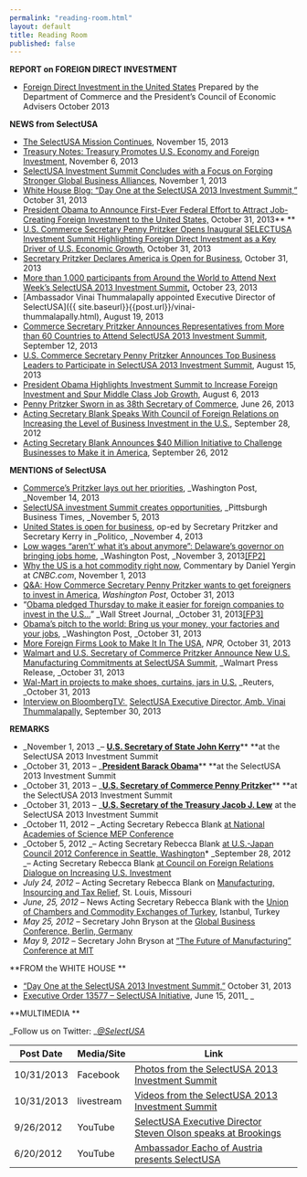 ```yaml
---
permalink: "reading-room.html"
layout: default
title: Reading Room
published: false
---
```


**REPORT on FOREIGN DIRECT INVESTMENT**

*   [Foreign Direct Investment in the United States](http://www.whitehouse.gov/sites/default/files/docs/cea-doc_2013_foreign_direct_investment_in_the_us.pdf)
Prepared by the Department of Commerce and the President’s Council of Economic Advisers
October 2013

**NEWS from SelectUSA**

*   [The SelectUSA Mission Continues](http://blog.trade.gov/2013/11/15/the-selectusa-mission-continues/), November 15, 2013
*   [Treasury Notes: Treasury Promotes U.S. Economy and Foreign Investment](http://www.treasury.gov/connect/blog/Pages/Treasury-Promotes-U.S.-Economy-and-Foreign-Investment-at-SelectUSA-Summit.aspx), November 6, 2013
*   [SelectUSA Investment Summit Concludes with a Focus on Forging Stronger Global Business Alliances](http://www.commerce.gov/blog/2013/11/01/selectusa-investment-summit-concludes-focus-forging-stronger-global-business-allianc), November 1, 2013
*   [White House Blog: “Day One at the SelectUSA 2013 Investment Summit,”](http://www.whitehouse.gov/blog/2013/10/31/day-one-selectusa-2013-investment-summit) October 31, 2013
*   [President Obama to Announce First-Ever Federal Effort to Attract Job-Creating Foreign Investment to the United States,](http://www.whitehouse.gov/the-press-office/2013/10/31/president-obama-announce-first-ever-federal-effort-attract-job-creating-) October 31, 2013**&nbsp;**
*   [U.S. Commerce Secretary Penny Pritzker Opens Inaugural SELECTUSA Investment Summit Highlighting Foreign Direct Investment as a Key Driver of U.S. Economic Growth](http://www.commerce.gov/news/press-releases/2013/10/31/us-commerce-secretary-penny-pritzker-opens-inaugural-selectusa-invest), October 31, 2013
*   [Secretary Pritzker Declares America is Open for Business](http://www.commerce.gov/blog/2013/10/31/secretary-pritzker-declares-america-open-business), October 31, 2013
*   [More than 1,000 participants from Around the World to Attend Next Week’s SelectUSA 2013 Investment Summit](http://www.commerce.gov/news/press-releases/2013/10/23/more-1000-participants-around-world-attend-next-week%E2%80%99s-selectusa-2013)**,**&nbsp;October 23, 2013
*   [Ambassador Vinai Thummalapally appointed Executive Director of SelectUSA]({{ site.baseurl}}{{post.url}}/vinai-thummalapally.html),&nbsp;August 19, 2013
*   [Commerce Secretary Pritzker Announces Representatives from More than 60 Countries to Attend SelectUSA 2013 Investment Summit](http://www.commerce.gov/news/press-releases/2013/09/12/commerce-secretary-pritzker-announces-representatives-more-60-countri), September 12, 2013
*   [U.S. Commerce Secretary Penny Pritzker Announces Top Business Leaders to Participate in SelectUSA 2013 Investment Summit](http://www.commerce.gov/news/press-releases/2013/08/15/us-commerce-secretary-penny-pritzker-announces-top-business-leaders-p), August 15, 2013
*   [President Obama Highlights Investment Summit to Increase Foreign Investment and Spur Middle Class Job Growth](http://www.commerce.gov/news/press-releases/2013/08/06/president-obama-highlights-investment-summit-increase-foreign-investm), August 6, 2013
*   [Penny Pritzker Sworn in as 38th Secretary of Commerce](http://www.commerce.gov/news/press-releases/2013/06/26/penny-pritzker-sworn-38th-secretary-commerce), June 26, 2013
*   [Acting Secretary Blank Speaks With Council of Foreign Relations on Increasing the Level of Business Investment in the U.S.](http://www.commerce.gov/blog/2012/09/28/acting-secretary-blank-speaks-council-foreign-relations-increasing-level-business-in), September 28, 2012
*   [Acting Secretary Blank Announces $40 Million Initiative to Challenge Businesses to Make it in America](http://www.commerce.gov/blog/2012/09/26/acting-us-commerce-secretary-rebecca-blank-announces-40-million-initiative-challenge), September 26, 2012

**MENTIONS of SelectUSA**

*   [Commerce’s Pritzker lays out her priorities](http://www.washingtonpost.com/business/economy/commerces-pritzker-lays-out-her-priorities/2013/11/13/27a4e322-4ca7-11e3-be6b-d3d28122e6d4_story.html), _Washington Post, _November 14, 2013
*   [SelectUSA investment Summit creates opportunities](http://www.bizjournals.com/pittsburgh/blog/financial-district/2013/11/selectusa-summit-creates-opportunities.html), _Pittsburgh Business Times, _November 5, 2013
*   [United States is open for business](http://www.politico.com/story/2013/11/penny-pritzker-john-kerry-business-99330.html), op-ed by Secretary Pritzker and Secretary Kerry in _Politico, _November 4, 2013
*   [Low wages “aren’t’ what it’s about anymore”: Delaware’s governor on bringing jobs home](http://www.washingtonpost.com/blogs/wonkblog/wp/2013/11/03/low-wages-arent-what-its-about-anymore-delawares-governor-on-bringing-jobs-home/), _Washington Post, _November 3, 2013[[FP2]](https://selectusa.my.commerce.gov/#_msocom_2)&nbsp;
*   [Why the US is a hot commodity right now](http://www.cnbc.com/id/101162823#_gus), Commentary by Daniel Yergin at _CNBC.com_, November 1, 2013
*   [Q&amp;A: How Commerce Secretary Penny Pritzker wants to get foreigners to invest in America](http://www.washingtonpost.com/blogs/wonkblog/wp/2013/10/31/qa-how-commerce-secretary-penny-pritzker-wants-to-get-foreigners-to-invest-in-america/), _Washington Post_, October 31, 2013
*   “[Obama&nbsp;pledged Thursday to make it easier for foreign companies to invest in the U.S…](http://blogs.wsj.com/washwire/2013/10/31/obama-sells-investment-in-the-u-s/)” _Wall Street Journal, _October 31, 2013[[FP3]](https://selectusa.my.commerce.gov/#_msocom_3)&nbsp;
*   [Obama’s pitch to the world: Bring us your money, your factories and your jobs](http://www.washingtonpost.com/business/economy/obamas-pitch-to-the-world-bring-us-your-money-your-factories-and-your-jobs/2013/10/31/96434830-4263-11e3-8b74-d89d714ca4dd_story.html), _Washington Post, _October 31, 2013
*   [More Foreign Firms Look to Make It In The USA](http://www.npr.org/2013/10/31/242145625/more-foreign-firms-look-to-make-it-in-the-usa), _NPR,_ October 31, 2013
*   [Walmart and U.S. Secretary of Commerce Pritzker Announce New U.S. Manufacturing Commitments at SelectUSA Summit](http://www.prnewswire.com/news-releases/walmart-and-us-secretary-of-commerce-pritzker-announce-new-us-manufacturing-commitments-at-selectusa-summit-230050411.html), _Walmart Press Release, _October 31, 2013
*   [Wal-Mart in projects to make shoes, curtains, jars in U.S.](http://www.reuters.com/article/2013/10/31/us-walmart-manufacturing-idUSBRE99U0NF20131031) _Reuters, _October 31, 2013
*   [Interview on BloombergTV: ](http://www.businessweek.com/videos/2013-09-30/selectusa-sees-few-risks-of-shutdown-on-investment)&nbsp;[SelectUSA Executive Director, Amb. Vinai Thummalapally,](http://www.businessweek.com/videos/2013-09-30/selectusa-sees-few-risks-of-shutdown-on-investment) September 30, 2013

**REMARKS**

*   _November 1, 2013 _– [**U.S. Secretary of State John Kerry**](http://www.state.gov/secretary/remarks/2013/11/215051.htm)** **at the SelectUSA 2013 Investment Summit
*   _October 31, 2013 – _[**President Barack Obama**](http://www.whitehouse.gov/the-press-office/2013/10/31/remarks-president-selectusa-investment-summit)** **at the SelectUSA 2013 Investment Summit
*   _October 31, 2013 – _[**U.S. Secretary of Commerce Penny Pritzker**](http://www.commerce.gov/news/secretary-speeches/2013/10/31/remarks-selectusa-2013-investment-summit)** **at the SelectUSA 2013 Investment Summit
*   _October 31, 2013 – _[**U.S. Secretary of the Treasury Jacob J. Lew**](http://www.treasury.gov/press-center/press-releases/Pages/jl2199.aspx) at the SelectUSA 2013 Investment Summit
*   _October 11, 2012 – _Acting Secretary Rebecca Blank [at National Academies of Science MEP Conference](http://www.commerce.gov/news/acting-secretary-speeches/2012/10/11/remarks-national-academies-science-mep-conference)
*   _October 5, 2012 _– Acting Secretary Rebecca Blank [at U.S.-Japan Council 2012 Conference in Seattle, Washington](http://www.commerce.gov/news/acting-secretary-speeches/2012/10/05/remarks-us-japan-council-2012-conference-seattle-washingto)*   _September 28, 2012 _– Acting Secretary Rebecca Blank [at Council on Foreign Relations Dialogue on Increasing U.S. Investment](http://www.commerce.gov/news/acting-secretary-speeches/2012/09/28/remarks-council-foreign-relations-dialogue-increasing-us-i)
*   _July 24, 2012_ – Acting Secretary Rebecca Blank on [Manufacturing, Insourcing and Tax Relief](http://www.commerce.gov/news/acting-secretary-speeches/2012/07/24/remarks-manufacturing-insourcing-and-tax-relief-st-louis-m), St. Louis, Missouri
*   _June, 25, 2012_ – News Acting Secretary Rebecca Blank with the [Union of Chambers and Commodity Exchanges of Turkey](http://www.commerce.gov/news/acting-secretary-speeches/2012/06/25/remarks-union-chambers-and-commodity-exchanges-turkey-ista), Istanbul, Turkey
*   _May 25, 2012_ – Secretary John Bryson at the [Global Business Conference, Berlin, Germany](http://www.commerce.gov/news/secretary-speeches/2012/05/25/remarks-global-business-conference-berlin-germany)
*   _May 9, 2012_ – Secretary John Bryson at [“The Future of Manufacturing” Conference at MIT](http://www.commerce.gov/news/secretary-speeches/2012/05/09/remarks-%E2%80%9C-future-manufacturing%E2%80%9D-conference-mit)

**FROM the WHITE HOUSE **

*   [“Day One at the SelectUSA 2013 Investment Summit,”](http://www.whitehouse.gov/blog/2013/10/31/day-one-selectusa-2013-investment-summit) October 31, 2013 <SPAN style="TEXT-DECORATION: line-through"></span>
*   [Executive Order 13577 – SelectUSA Initiative](http://www.whitehouse.gov/the-press-office/2011/06/15/executive-order-selectusa-initiative), June 15, 2011_ _

**MULTIMEDIA **

_Follow us on Twitter: _[_@SelectUSA_](http://www.twitter.com/selectusa)

| Post Date | Media/Site  | Link |   
|---|---|---|
| 10/31/2013  | Facebook  |  [Photos from the SelectUSA 2013 Investment Summit](https://www.facebook.com/media/set/?set=a.10151979937052641.1073741825.123043532640&amp;type=1) |  
| 10/31/2013  | livestream  |  [Videos from the SelectUSA 2013 Investment Summit](http://new.livestream.com/accounts/4828334/selectUSA2013) |
| 9/26/2012 | YouTube | [SelectUSA Executive Director Steven Olson speaks at Brookings](http://www.youtube.com/watch?v=2MBwoySSa_w&amp;feature=related) |
| 6/20/2012 | YouTube | [Ambassador Eacho of Austria presents SelectUSA](http://www.youtube.com/watch?v=_sj_61Q1fg8) |